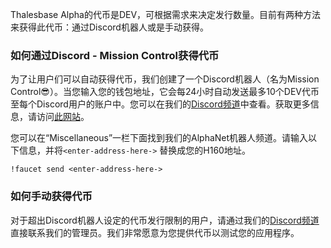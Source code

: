 Thalesbase Alpha的代币是DEV，可根据需求来决定发行数量。目前有两种方法来获得此代币：通过Discord机器人或是手动获得。

### 如何通过Discord - Mission Control获得代币

为了让用户们可以自动获得代币，我们创建了一个Discord机器人（名为Mission Control:sunglasses:）。当您输入您的钱包地址，它会每24小时自动发送最多10个DEV代币至每个Discord用户的账户中。您可以在我们的[Discord频道](https://discord.gg/PfpUATX)中查看。获取更多信息，请访问[此网站](/getting-started/testnet/faucet)。

您可以在“Miscellaneous”一栏下面找到我们的AlphaNet机器人频道。请输入以下信息，并将`<enter-address-here->` 替换成您的H160地址。

```
!faucet send <enter-address-here->
```

### 如何手动获得代币

对于超出Discord机器人设定的代币发行限制的用户，请通过我们的[Discord频道](https://discord.gg/PfpUATX)直接联系我们的管理员。我们非常愿意为您提供代币以测试您的应用程序。